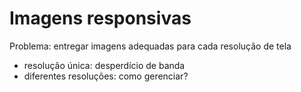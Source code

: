 # Imagens responsivas

Problema: entregar imagens adequadas para cada resolução de tela

- resolução única: desperdício de banda
- diferentes resoluções: como gerenciar?

